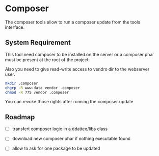 Composer
========

The composer tools allow to run a composer update from the tools interface.

System Requirement
------------------

This tool need composer to be installed on the server or a composer.phar must be present at the root of the project.

Also you need to give read-write access to vendro dir to the webserver user.
```bash
mkdir .composer
chgrp -R www-data vendor .composer
chmod -R 775 vendor .composer
```

You can revoke those rights after running the composer update

Roadmap
-------

- [ ] transfert composer logic in a ddattee/libs class
- [ ] download new composer.phar if nothing executable found
- [ ] allow to ask for one package to be updated

